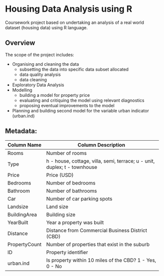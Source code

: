 # Housing Data Analysis using R
Coursework project based on undertaking an analysis of a real world dataset (housing data) using R language. 

## Overview
The scope of the project includes:
* Organising and cleaning the data
  * subsetting the data into specific data subset allocated
  * data quality analysis
  * data cleaning
* Exploratory Data Analysis
* Modelling
  * building a model for property price
  * evaluating and critiquing the model using relevant diagnostics
  * proposing eventual improvements to the model
 * Planning and building second model for the variable urban indicator (urban.ind)
 
 
 ## Metadata:
| Column Name     | Column Description |
| ----------- | ----------- |
| Rooms      | Number of rooms |
| Type   | h - house, cottage, villa, semi, terrace; u - unit, duplex; t - townhouse |
| Price   | Price (USD)        |
| Bedrooms   | Number of bedrooms        |
| Bathroom   | Number of bathrooms         |
| Car   | Number of car parking spots        |
| Landsize   | Land size        |
| BuildingArea   | Building size       |
| YearBuilt | Year a property was built |
| Distance | Distance from Commercial Business District (CBD) |
| PropertyCount | Number of properties that exist in the suburb |
| ID | Property identifier |
| urban.ind | Is property within 10 miles of the CBD? 1 - Yes, 0 - No |
